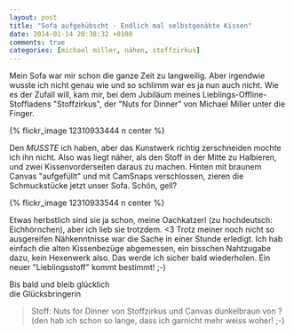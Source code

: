 ```yaml
---
layout: post
title: "Sofa aufgehübscht - Endlich mal selbstgenähte Kissen"
date: 2014-01-14 20:38:32 +0100
comments: true
categories: [michael miller, nähen, stoffzirkus]
---
```

Mein Sofa war mir schon die ganze Zeit zu langweilig. Aber irgendwie wusste ich nicht genau wie und so schlimm war es ja nun auch nicht. Wie es der Zufall will, kam mir, bei dem Jubiläum meines Lieblings-Offline-Stoffladens "Stoffzirkus", der "Nuts for Dinner" von Michael Miller unter die Finger.

{% flickr_image 12310933444 n center %}

Den *MUSSTE* ich haben, aber das Kunstwerk richtig zerschneiden mochte ich ihn nicht. Also was liegt näher, als den Stoff in der Mitte zu Halbieren, und zwei Kissenvorderseiten daraus zu machen. Hinten mit braunem Canvas "aufgefüllt" und mit CamSnaps verschlossen, zieren die Schmuckstücke jetzt unser Sofa. Schön, gell?

{% flickr_image 12310933544 n center %}

Etwas herbstlich sind sie ja schon, meine Oachkatzerl (zu hochdeutsch: Eichhörnchen), aber ich lieb sie trotzdem. <3 Trotz meiner noch nicht so ausgereifen Nähkenntnisse war die Sache in einer Stunde erledigt. Ich hab einfach die alten Kissenbezüge abgemessen, ein bisschen Nahtzugabe dazu, kein Hexenwerk also. Das werde ich sicher bald wiederholen. Ein neuer "Lieblingsstoff" kommt bestimmt! ;-)

Bis bald und bleib glücklich  
die Glücksbringerin

> Stoff: Nuts for Dinner von Stoffzirkus und Canvas dunkelbraun von ? (den hab ich schon so lange, dass ich garnicht mehr weiss woher! ;-)
